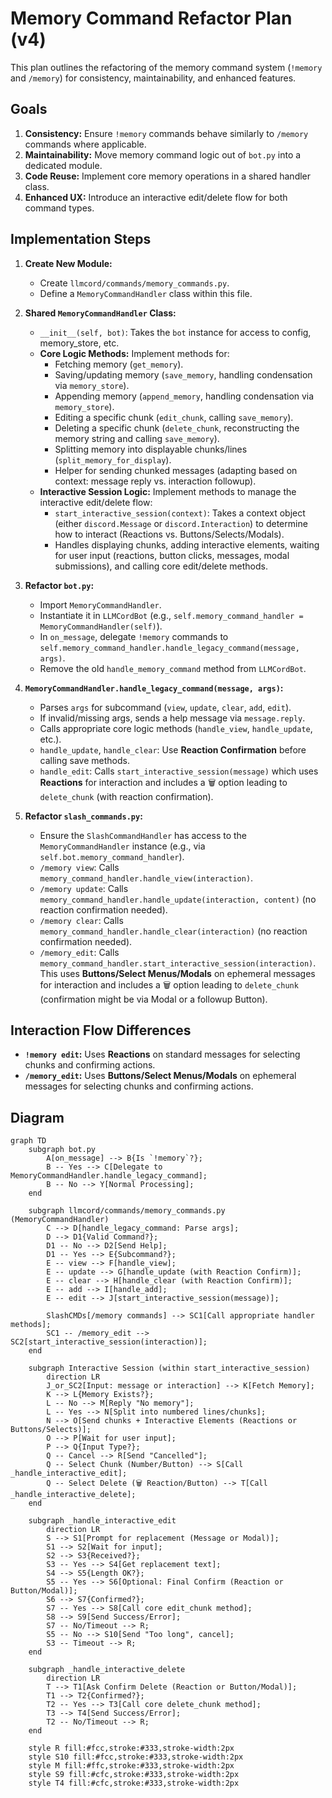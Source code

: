 # Memory Command Refactor Plan (v4)

This plan outlines the refactoring of the memory command system (`!memory` and `/memory`) for consistency, maintainability, and enhanced features.

## Goals

1.  **Consistency:** Ensure `!memory` commands behave similarly to `/memory` commands where applicable.
2.  **Maintainability:** Move memory command logic out of `bot.py` into a dedicated module.
3.  **Code Reuse:** Implement core memory operations in a shared handler class.
4.  **Enhanced UX:** Introduce an interactive edit/delete flow for both command types.

## Implementation Steps

1.  **Create New Module:**
    *   Create `llmcord/commands/memory_commands.py`.
    *   Define a `MemoryCommandHandler` class within this file.

2.  **Shared `MemoryCommandHandler` Class:**
    *   `__init__(self, bot)`: Takes the `bot` instance for access to config, memory\_store, etc.
    *   **Core Logic Methods:** Implement methods for:
        *   Fetching memory (`get_memory`).
        *   Saving/updating memory (`save_memory`, handling condensation via `memory_store`).
        *   Appending memory (`append_memory`, handling condensation via `memory_store`).
        *   Editing a specific chunk (`edit_chunk`, calling `save_memory`).
        *   Deleting a specific chunk (`delete_chunk`, reconstructing the memory string and calling `save_memory`).
        *   Splitting memory into displayable chunks/lines (`split_memory_for_display`).
        *   Helper for sending chunked messages (adapting based on context: message reply vs. interaction followup).
    *   **Interactive Session Logic:** Implement methods to manage the interactive edit/delete flow:
        *   `start_interactive_session(context)`: Takes a context object (either `discord.Message` or `discord.Interaction`) to determine how to interact (Reactions vs. Buttons/Selects/Modals).
        *   Handles displaying chunks, adding interactive elements, waiting for user input (reactions, button clicks, messages, modal submissions), and calling core edit/delete methods.

3.  **Refactor `bot.py`:**
    *   Import `MemoryCommandHandler`.
    *   Instantiate it in `LLMCordBot` (e.g., `self.memory_command_handler = MemoryCommandHandler(self)`).
    *   In `on_message`, delegate `!memory` commands to `self.memory_command_handler.handle_legacy_command(message, args)`.
    *   Remove the old `handle_memory_command` method from `LLMCordBot`.

4.  **`MemoryCommandHandler.handle_legacy_command(message, args)`:**
    *   Parses `args` for subcommand (`view`, `update`, `clear`, `add`, `edit`).
    *   If invalid/missing args, sends a help message via `message.reply`.
    *   Calls appropriate core logic methods (`handle_view`, `handle_update`, etc.).
    *   `handle_update`, `handle_clear`: Use **Reaction Confirmation** before calling save methods.
    *   `handle_edit`: Calls `start_interactive_session(message)` which uses **Reactions** for interaction and includes a 🗑️ option leading to `delete_chunk` (with reaction confirmation).

5.  **Refactor `slash_commands.py`:**
    *   Ensure the `SlashCommandHandler` has access to the `MemoryCommandHandler` instance (e.g., via `self.bot.memory_command_handler`).
    *   `/memory view`: Calls `memory_command_handler.handle_view(interaction)`.
    *   `/memory update`: Calls `memory_command_handler.handle_update(interaction, content)` (no reaction confirmation needed).
    *   `/memory clear`: Calls `memory_command_handler.handle_clear(interaction)` (no reaction confirmation needed).
    *   `/memory_edit`: Calls `memory_command_handler.start_interactive_session(interaction)`. This uses **Buttons/Select Menus/Modals** on ephemeral messages for interaction and includes a 🗑️ option leading to `delete_chunk` (confirmation might be via Modal or a followup Button).

## Interaction Flow Differences

*   **`!memory edit`:** Uses **Reactions** on standard messages for selecting chunks and confirming actions.
*   **`/memory_edit`:** Uses **Buttons/Select Menus/Modals** on ephemeral messages for selecting chunks and confirming actions.

## Diagram

```mermaid
graph TD
    subgraph bot.py
        A[on_message] --> B{Is `!memory`?};
        B -- Yes --> C[Delegate to MemoryCommandHandler.handle_legacy_command];
        B -- No --> Y[Normal Processing];
    end

    subgraph llmcord/commands/memory_commands.py (MemoryCommandHandler)
        C --> D[handle_legacy_command: Parse args];
        D --> D1{Valid Command?};
        D1 -- No --> D2[Send Help];
        D1 -- Yes --> E{Subcommand?};
        E -- view --> F[handle_view];
        E -- update --> G[handle_update (with Reaction Confirm)];
        E -- clear --> H[handle_clear (with Reaction Confirm)];
        E -- add --> I[handle_add];
        E -- edit --> J[start_interactive_session(message)];

        SlashCMDs[/memory commands] --> SC1[Call appropriate handler methods];
        SC1 -- /memory_edit --> SC2[start_interactive_session(interaction)];
    end

    subgraph Interactive Session (within start_interactive_session)
        direction LR
        J_or_SC2[Input: message or interaction] --> K[Fetch Memory];
        K --> L{Memory Exists?};
        L -- No --> M[Reply "No memory"];
        L -- Yes --> N[Split into numbered lines/chunks];
        N --> O[Send chunks + Interactive Elements (Reactions or Buttons/Selects)];
        O --> P[Wait for user input];
        P --> Q{Input Type?};
        Q -- Cancel --> R[Send "Cancelled"];
        Q -- Select Chunk (Number/Button) --> S[Call _handle_interactive_edit];
        Q -- Select Delete (🗑️ Reaction/Button) --> T[Call _handle_interactive_delete];
    end

    subgraph _handle_interactive_edit
        direction LR
        S --> S1[Prompt for replacement (Message or Modal)];
        S1 --> S2[Wait for input];
        S2 --> S3{Received?};
        S3 -- Yes --> S4[Get replacement text];
        S4 --> S5{Length OK?};
        S5 -- Yes --> S6[Optional: Final Confirm (Reaction or Button/Modal)];
        S6 --> S7{Confirmed?};
        S7 -- Yes --> S8[Call core edit_chunk method];
        S8 --> S9[Send Success/Error];
        S7 -- No/Timeout --> R;
        S5 -- No --> S10[Send "Too long", cancel];
        S3 -- Timeout --> R;
    end

    subgraph _handle_interactive_delete
        direction LR
        T --> T1[Ask Confirm Delete (Reaction or Button/Modal)];
        T1 --> T2{Confirmed?};
        T2 -- Yes --> T3[Call core delete_chunk method];
        T3 --> T4[Send Success/Error];
        T2 -- No/Timeout --> R;
    end

    style R fill:#fcc,stroke:#333,stroke-width:2px
    style S10 fill:#fcc,stroke:#333,stroke-width:2px
    style M fill:#ffc,stroke:#333,stroke-width:2px
    style S9 fill:#cfc,stroke:#333,stroke-width:2px
    style T4 fill:#cfc,stroke:#333,stroke-width:2px